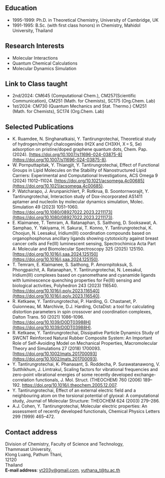 
## Education
* 1995-1999: Ph.D. in Theoretical Chemistry, University of Cambridge, UK
* 1991-1995: B.Sc. (with first class honors) in Chemistry, Mahidol University, Thailand


## Research Interests
* Molecular Interactions
* Quantum Chemical Calculations
* Molecular Dynamics Simulation


## Link to Class taught
* 2nd/2024: CM645 (Computational Chem.), CM257(Scientific Communication), CM251 (Math. for Chemists), SC175 (Org.Chem. Lab)
* 1st/2024: CM730 (Quantum Mechanics and Stat. Thermo.) CM251 (Math. for Chemists), SC174 (Org.Chem. Lab)

## Selected Publications
* K. Ruamdee, N. Singhanatkaisi, Y. Tantirungrotechai, Theoretical study of hydrogen/methyl chalcogenides (H2X and CH3XH, X = S, Se) adsorption on pristine/doped graphene quantum dots, Chem. Pap. (2024). [https://doi.org/10.1007/s11696-024-03875-8](https://doi.org/10.1007/s11696-024-03875-8).
* W. Pornputtapitak, Y. Thiangjit, Y. Tantirungrotechai, Effect of Functional Groups in Lipid Molecules on the Stability of Nanostructured Lipid Carriers: Experimental and Computational Investigations, ACS Omega 9 (2024) 11012–11024. [https://doi.org/10.1021/acsomega.4c00685](https://doi.org/10.1021/acsomega.4c00685).
* P. Watcharapo, J. Arunpanichlert, P. Rotkrua, B. Soontornworajit, Y. Tantirungrotechai, Interaction study of Dox-incorporated AS1411 aptamer and nucleolin by molecular dynamics simulation, Molec. Simulation 49 (2023) 1051–1060. [https://doi.org/10.1080/08927022.2023.2211173](https://doi.org/10.1080/08927022.2023.2211173).
* E. Klaimanee, T. Temram, A. Ratanaphan, S. Saithong, D. Sooksawat, A. Samphao, Y. Yakiyama, H. Sakurai, T. Konno, Y. Tantirungrotechai, K. Choojun, N. Leesakul, Iridium(III) coordination compounds based on organophosphorus ancillary ligands showing cytotoxicity against breast cancer cells and Fe(III) luminescent sensing, Spectrochimica Acta Part A: Molecular and Biomolecular Spectroscopy 325 (2025) 125150. [https://doi.org/10.1016/j.saa.2024.125150](https://doi.org/10.1016/j.saa.2024.125150).
* T. Temram, E. Klaimanee, S. Saithong, P. Amornpitoksuk, S. Phongpaichit, A. Ratanaphan, Y. Tantirungrotechai, N. Leesakul, Iridium(III) complexes based on cyanomethane and cyanamide ligands with luminescence quenching properties for Fe(III) sensing and biological activities, Polyhedron 243 (2023) 116540. [https://doi.org/10.1016/j.poly.2023.116540](https://doi.org/10.1016/j.poly.2023.116540).
* R. Ketkaew, Y. Tantirungrotechai, P. Harding, G. Chastanet, P. Guionneau, M. Marchivie, D.J. Harding, OctaDist: a tool for calculating distortion parameters in spin crossover and coordination complexes, Dalton Trans. 50 (2021) 1086–1096. [https://doi.org/10.1039/D0DT03988H](https://doi.org/10.1039/D0DT03988H).
* R. Ketkaew, Y. Tantirungrotechai, Dissipative Particle Dynamics Study of SWCNT Reinforced Natural Rubber Composite System: An Important Role of Self-Avoiding Model on Mechanical Properties, Macromolecular Theory and Simulations 27 (2018) 1700093. [https://doi.org/10.1002/mats.201700093](https://doi.org/10.1002/mats.201700093).
* Y. Tantirungrotechai, K. Phanasant, S. Roddecha, P. Surawatanawong, V. Sutthikhum, J. Limtrakul, Scaling factors for vibrational frequencies and zero-point vibrational energies of some recently developed exchange-correlation functionals, J. Mol. Struct. (THEOCHEM) 760 (2006) 189–192. https://doi.org/10.1016/j.theochem.2005.12.007.
* Y. Tantirungrotechai, Effect of an external electric field and a neighbouring atom on the torsional potential of glyoxal: A computational study, Journal of Molecular Structure: THEOCHEM 624 (2003) 279–286.
* A.J. Cohen, Y. Tantirungrotechai, Molecular electric properties: An assessment of recently developed functionals, Chemical Physics Letters 299 (1999) 465–472.


## Contact address
Division of Chemistry, Faculty of Science and Technology,  
Thammasat University,  
Klong Luang, Pathum Thani,  
12120  
Thailand  
**E-mail address**: yt203y@gmail.com, yuthana_t@tu.ac.th


  
